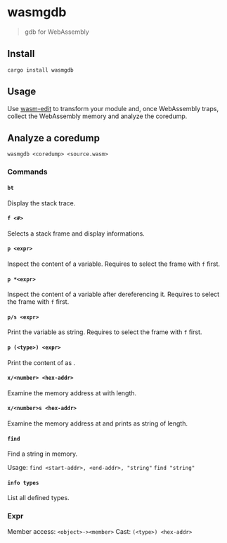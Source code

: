 # wasmgdb

> gdb for WebAssembly

## Install

```
cargo install wasmgdb
```

## Usage

Use [wasm-edit] to transform your module and, once WebAssembly traps, collect the
WebAssembly memory and analyze the coredump.

## Analyze a coredump

```
wasmgdb <coredump> <source.wasm>
```

### Commands

#### `bt`

Display the stack trace.

#### `f <#>`

Selects a stack frame and display informations.

#### `p <expr>`

Inspect the content of a variable.
Requires to select the frame with `f` first.

#### `p *<expr>`

Inspect the content of a variable after dereferencing it.
Requires to select the frame with `f` first.

#### `p/s <expr>`

Print the variable as string.
Requires to select the frame with `f` first.

#### `p (<type>) <expr>`

Print the content of <expr> as <type>.

#### `x/<number> <hex-addr>`

Examine the memory address at <hex-addr> with <number> length.

#### `x/<number>s <hex-addr>`

Examine the memory address at <hex-addr> and prints as string of <number> length.

#### `find`

Find a string in memory.

Usage:
`find <start-addr>, <end-addr>, "string"`
`find "string"`

#### `info types`

List all defined types.

### Expr

Member access: `<object>-><member>`
Cast: `(<type>) <hex-addr>`

[wasm-edit]: https://github.com/xtuc/wasm-edit#coredump-generation
